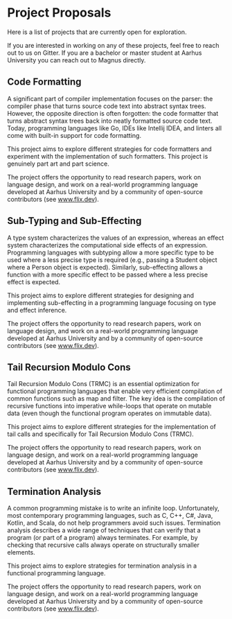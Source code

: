 # Project Proposals

Here is a list of projects that are currently open for exploration.

If you are interested in working on any of these projects, feel free to reach
out to us on Gitter. If you are a bachelor or master student at Aarhus
University you can reach out to Magnus directly. 

## Code Formatting

A significant part of compiler implementation focuses on the parser: the
compiler phase that turns source code text into abstract syntax trees. However,
the opposite direction is often forgotten: the code formatter that turns
abstract syntax trees back into neatly formatted source code text. Today,
programming languages like Go, IDEs like Intellij IDEA, and linters all come
with built-in support for code formatting.

This project aims to explore different strategies for code formatters and
experiment with the implementation of such formatters. This project is genuinely
part art and part science.

The project offers the opportunity to read research papers, work on language
design, and work on a real-world programming language developed at Aarhus
University and by a community of open-source contributors (see www.flix.dev).

## Sub-Typing and Sub-Effecting

A type system characterizes the values of an expression, whereas an effect
system characterizes the computational side effects of an expression.
Programming languages with subtyping allow a more specific type to be used
where a less precise type is required (e.g., passing a Student object where a
Person object is expected). Similarly, sub-effecting allows a function with a
more specific effect to be passed where a less precise effect is expected.

This project aims to explore different strategies for designing and implementing
sub-effecting in a programming language focusing on type and effect inference.

The project offers the opportunity to read research papers, work on language
design, and work on a real-world programming language developed at Aarhus
University and by a community of open-source contributors (see www.flix.dev).

## Tail Recursion Modulo Cons

Tail Recursion Modulo Cons (TRMC) is an essential optimization for functional
programming languages that enable very efficient compilation of common functions
such as map and filter. The key idea is the compilation of recursive functions
into imperative while-loops that operate on mutable data (even though the
functional program operates on immutable data).

This project aims to explore different strategies for the implementation of tail
calls and specifically for Tail Recursion Modulo Cons (TRMC).

The project offers the opportunity to read research papers, work on language
design, and work on a real-world programming language developed at Aarhus
University and by a community of open-source contributors (see www.flix.dev).

## Termination Analysis

A common programming mistake is to write an infinite loop. Unfortunately, most
contemporary programming languages, such as C, C++, C#, Java, Kotlin, and Scala,
do not help programmers avoid such issues. Termination analysis describes a wide
range of techniques that can verify that a program (or part of a program) always
terminates. For example, by checking that recursive calls always operate on
structurally smaller elements.

This project aims to explore strategies for termination analysis in a 
functional programming language.

The project offers the opportunity to read research papers, work on language
design, and work on a real-world programming language developed at Aarhus
University and by a community of open-source contributors (see www.flix.dev). 
